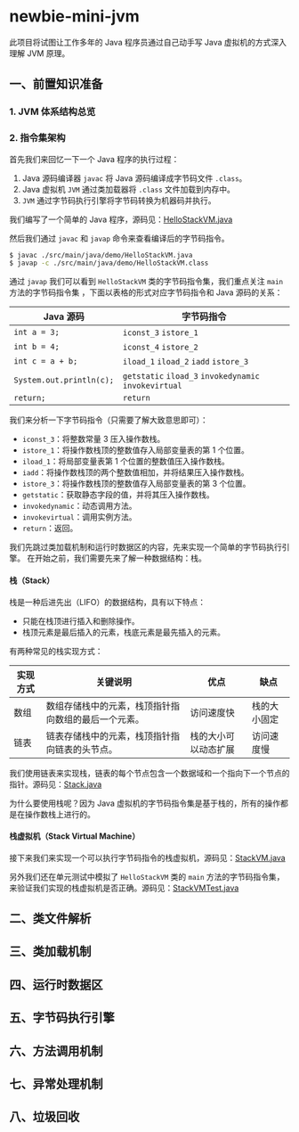 # newbie-mini-jvm

此项目将试图让工作多年的 Java 程序员通过自己动手写 Java 虚拟机的方式深入理解 JVM 原理。

## 一、前置知识准备

### 1. JVM 体系结构总览

### 2. 指令集架构

首先我们来回忆一下一个 Java 程序的执行过程：

1. Java 源码编译器 `javac` 将 Java 源码编译成字节码文件 `.class`。
2. Java 虚拟机 `JVM` 通过类加载器将 `.class` 文件加载到内存中。
3. `JVM` 通过字节码执行引擎将字节码转换为机器码并执行。

我们编写了一个简单的 Java 程序，源码见：[HelloStackVM.java](./src/main/java/demo/HelloStackVM.java)

然后我们通过 `javac` 和 `javap` 命令来查看编译后的字节码指令。

``` bash
$ javac ./src/main/java/demo/HelloStackVM.java
$ javap -c ./src/main/java/demo/HelloStackVM.class
```

通过 `javap` 我们可以看到 `HelloStackVM` 类的字节码指令集，我们重点关注 `main` 方法的字节码指令集 ，下面以表格的形式对应字节码指令和
Java 源码的关系：

| Java 源码                  | 字节码指令                                                 |
|--------------------------|-------------------------------------------------------|
| `int a = 3;`             | `iconst_3` `istore_1`                                 |
| `int b = 4;`             | `iconst_4` `istore_2`                                 |
| `int c = a + b;`         | `iload_1` `iload_2` `iadd` `istore_3`                 |
| `System.out.println(c);` | `getstatic` `iload_3` `invokedynamic` `invokevirtual` |
| `return;`                | `return`                                              |

我们来分析一下字节码指令（只需要了解大致意思即可）：

- `iconst_3`：将整数常量 3 压入操作数栈。
- `istore_1`：将操作数栈顶的整数值存入局部变量表的第 1 个位置。
- `iload_1`：将局部变量表第 1 个位置的整数值压入操作数栈。
- `iadd`：将操作数栈顶的两个整数值相加，并将结果压入操作数栈。
- `istore_3`：将操作数栈顶的整数值存入局部变量表的第 3 个位置。
- `getstatic`：获取静态字段的值，并将其压入操作数栈。
- `invokedynamic`：动态调用方法。
- `invokevirtual`：调用实例方法。
- `return`：返回。

我们先跳过类加载机制和运行时数据区的内容，先来实现一个简单的字节码执行引擎。 在开始之前，我们需要先来了解一种数据结构：栈。

#### 栈（Stack）

栈是一种后进先出（LIFO）的数据结构，具有以下特点：

- 只能在栈顶进行插入和删除操作。
- 栈顶元素是最后插入的元素，栈底元素是最先插入的元素。

有两种常见的栈实现方式：

| 实现方式 | 关键说明                       | 优点         | 缺点     |
|------|----------------------------|------------|--------|
| 数组   | 数组存储栈中的元素，栈顶指针指向数组的最后一个元素。 | 访问速度快      | 栈的大小固定 |
| 链表   | 链表存储栈中的元素，栈顶指针指向链表的头节点。    | 栈的大小可以动态扩展 | 访问速度慢  |

我们使用链表来实现栈，链表的每个节点包含一个数据域和一个指向下一个节点的指针。源码见：[Stack.java](./src/main/java/data/structure/Stack.java)

为什么要使用栈呢？因为 Java 虚拟机的字节码指令集是基于栈的，所有的操作都是在操作数栈上进行的。

#### 栈虚拟机（Stack Virtual Machine）

接下来我们来实现一个可以执行字节码指令的栈虚拟机，源码见：[StackVM.java](./src/main/java/mini/StackVM.java)

另外我们还在单元测试中模拟了 `HelloStackVM` 类的 `main`
方法的字节码指令集，来验证我们实现的栈虚拟机是否正确。源码见：[StackVMTest.java](./src/test/java/mini/StackVMTest.java)

## 二、类文件解析

## 三、类加载机制

## 四、运行时数据区

## 五、字节码执行引擎

## 六、方法调用机制

## 七、异常处理机制

## 八、垃圾回收
